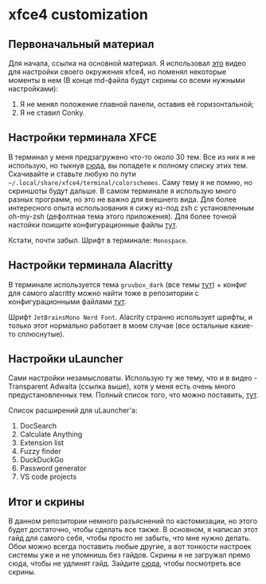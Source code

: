# xfce4 customization

## Первоначальный материал

Для начала, ссылка на основной материал. Я использовал
[это](https://www.youtube.com/watch?v=X3siZNJN3ec) видео для настройки своего окружения xfce4, но
поменял некоторые моменты в нем (В конце md-файла будут скрины со всеми нужными настройками):

1. Я не менял положение главной панели, оставив её горизонтальной;
2. Я не ставил Conky.

## Настройки терминала XFCE

В терминал у меня предзагружено что-то около 30 тем. Все из них я не использую, но тыкнув
[сюда](./terminal-themes), вы попадете к полному списку этих тем. Скачивайте и ставьте любую по пути
`~/.local/share/xfce4/terminal/colorschemes`. Саму тему я не помню, но скриншоты будут дальше.
В самом терминале я использую много разных программ, но это не важно для внешнего вида. Для более
интересного опыта использования я сижу из-под zsh с установленным oh-my-zsh (дефолтная тема этого
приложения). Для более точной настойки поищите конфигурационные файлы
[тут](https://github.com/ALittleMoron/configs).

Кстати, почти забыл. Шрифт в терминале: `Monospace`.

## Настройки терминала Alacritty

В терминале используется тема `gruvbox_dark` (все темы
[тут](https://github.com/alacritty/alacritty-theme)) + конфиг для самого alacritty можно найти тоже
в репозитории с конфигурационными файлами [тут](https://github.com/ALittleMoron/configs).

Шрифт `JetBrainsMono Nerd Font`. Alacrity странно использует шрифты, и только этот
нормально работает в моем случае (все остальные какие-то сплюснутые).

## Настройки uLauncher

Сами настройки незамысловаты. Использую ту же тему, что и в видео - Transparent Adwaita (ссылка
выше), хотя у меня есть очень много предустановленных тем. Полный список того, что можно поставить,
[тут](https://gist.github.com/gornostal/02a232e6e560da7946c053555ced6cce).

Список расширений для uLauncher'a:

1. DocSearch
2. Calculate Anything
3. Extension list
4. Fuzzy finder
5. DuckDuckGo
6. Password generator
7. VS code projects

## Итог и скрины

В данном репозитории немного разъяснений по кастомизации, но этого будет достаточно, чтобы сделать
все также. В основном, я написал этот гайд для самого себя, чтобы просто не забыть, что мне нужно
делать. Обои можно всегда поставить любые другие, а вот тонкости настроек системы уже и не упомнишь
без гайдов. Скрины я не загружал прямо сюда, чтобы не удлинят гайд. Зайдите [сюда](./images), чтобы
посмотреть все скрины.
